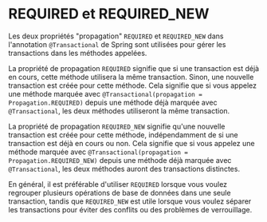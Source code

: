 # REQUIRED et REQUIRED\_NEW

Les deux propriétés "propagation" `REQUIRED` et `REQUIRED_NEW` dans l'annotation `@Transactional` de Spring sont utilisées pour gérer les transactions dans les méthodes appelées.

La propriété de propagation `REQUIRED` signifie que si une transaction est déjà en cours, cette méthode utilisera la même transaction. Sinon, une nouvelle transaction est créée pour cette méthode. Cela signifie que si vous appelez une méthode marquée avec `@Transactional(propagation = Propagation.REQUIRED)` depuis une méthode déjà marquée avec `@Transactional`, les deux méthodes utiliseront la même transaction.

La propriété de propagation `REQUIRED_NEW` signifie qu'une nouvelle transaction est créée pour cette méthode, indépendamment de si une transaction est déjà en cours ou non. Cela signifie que si vous appelez une méthode marquée avec `@Transactional(propagation = Propagation.REQUIRED_NEW)` depuis une méthode déjà marquée avec `@Transactional`, les deux méthodes auront des transactions distinctes.

En général, il est préférable d'utiliser `REQUIRED` lorsque vous voulez regrouper plusieurs opérations de base de données dans une seule transaction, tandis que `REQUIRED_NEW` est utile lorsque vous voulez séparer les transactions pour éviter des conflits ou des problèmes de verrouillage.
